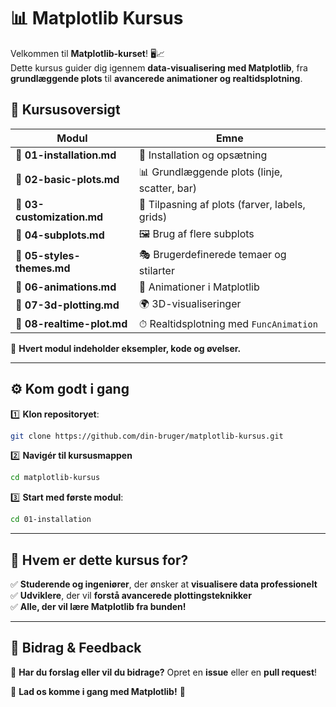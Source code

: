 
# 📊 **Matplotlib Kursus**  

Velkommen til **Matplotlib-kurset**! 🖥️📈  
Dette kursus guider dig igennem **data-visualisering med Matplotlib**, fra **grundlæggende plots** til **avancerede animationer og realtidsplotning**.  

## 📌 **Kursusoversigt**  
| Modul | Emne |
|--------|-------------------------------|
| 📄 **01-installation.md** | 🔧 Installation og opsætning |
| 📄 **02-basic-plots.md** | 📊 Grundlæggende plots (linje, scatter, bar) |
| 📄 **03-customization.md** | 🎨 Tilpasning af plots (farver, labels, grids) |
| 📄 **04-subplots.md** | 🖼 Brug af flere subplots |
| 📄 **05-styles-themes.md** | 🎭 Brugerdefinerede temaer og stilarter |
| 📄 **06-animations.md** | 🎥 Animationer i Matplotlib |
| 📄 **07-3d-plotting.md** | 🌍 3D-visualiseringer |
| 📄 **08-realtime-plot.md** | ⏱ Realtidsplotning med `FuncAnimation` |

🔗 **Hvert modul indeholder eksempler, kode og øvelser.**  

---

## ⚙️ **Kom godt i gang**
1️⃣ **Klon repositoryet**:  
```bash
git clone https://github.com/din-bruger/matplotlib-kursus.git
```
2️⃣ **Navigér til kursusmappen**  
```bash
cd matplotlib-kursus
```
3️⃣ **Start med første modul**:  
```bash
cd 01-installation
```

---

## 🎯 **Hvem er dette kursus for?**
✅ **Studerende og ingeniører**, der ønsker at **visualisere data professionelt**  
✅ **Udviklere**, der vil **forstå avancerede plottingsteknikker**  
✅ **Alle, der vil lære Matplotlib fra bunden!**  

---

## 🤝 **Bidrag & Feedback**
📌 **Har du forslag eller vil du bidrage?** Opret en **issue** eller en **pull request**!  

🚀 **Lad os komme i gang med Matplotlib!** 🎉  
